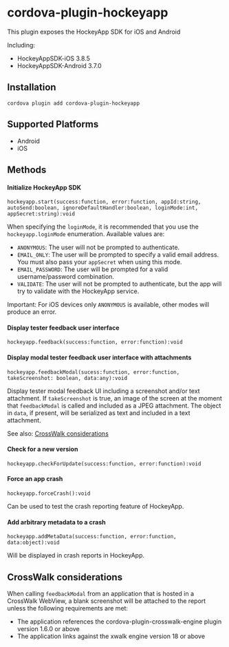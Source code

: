 # cordova-plugin-hockeyapp

This plugin exposes the HockeyApp SDK for iOS and Android

Including:

* HockeyAppSDK-iOS 3.8.5
* HockeyAppSDK-Android 3.7.0

## Installation

    cordova plugin add cordova-plugin-hockeyapp

## Supported Platforms

- Android
- iOS

## Methods

#### Initialize HockeyApp SDK
```
hockeyapp.start(success:function, error:function, appId:string, autoSend:boolean, ignoreDefaultHandler:boolean, loginMode:int, appSecret:string):void
```

When specifying the `loginMode`, it is recommended that you use the `hockeyapp.loginMode` enumeration. Available values are:

- `ANONYMOUS`: The user will not be prompted to authenticate.
- `EMAIL_ONLY`: The user will be prompted to specify a valid email address. You must also pass your `appSecret` when using this mode.
- `EMAIL_PASSWORD`: The user will be prompted for a valid username/password combination.
- `VALIDATE`: The user will not be prompted to authenticate, but the app will try to validate with the HockeyApp service.

Important: For iOS devices only `ANONYMOUS` is available, other modes will produce an error.

#### Display tester feedback user interface
```
hockeyapp.feedback(success:function, error:function):void
```

#### Display modal tester feedback user interface with attachments
```
hockeyapp.feedbackModal(sucess:function, error:function, takeScreenshot: boolean, data:any):void
```

Display tester modal feedback UI including a screenshot and/or text attachment.  If `takeScreenshot` is true, an image of the screen at the moment that `feedbackModal` is called and included as a JPEG attachment. The object in `data`, if present, will be serialized as text and included in a text attachment.

See also: [CrossWalk considerations](#crosswalk-considerations)   

#### Check for a new version
```
hockeyapp.checkForUpdate(success:function, error:function):void
```

#### Force an app crash
```
hockeyapp.forceCrash():void
```
Can be used to test the crash reporting feature of HockeyApp.

#### Add arbitrary metadata to a crash
```
hockeyapp.addMetaData(success:function, error:function, data:object):void
```
Will be displayed in crash reports in HockeyApp.

## CrossWalk considerations

When calling ```feedbackModal``` from an application that is hosted in a CrossWalk WebView, a blank screenshot will be attached to the report unless the following requirements are met:

- The application references the cordova-plugin-crosswalk-engine plugin version 1.6.0 or above
- The application links against the xwalk engine version 18 or above


